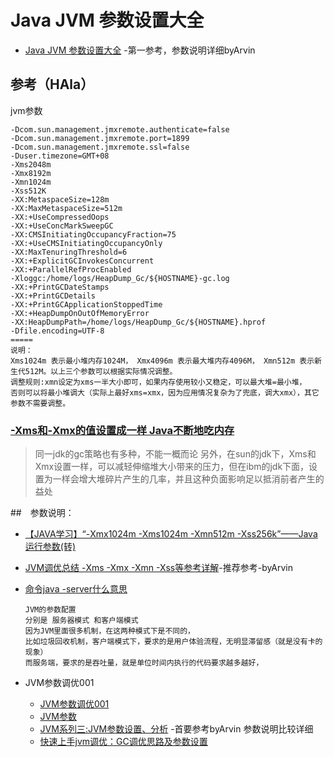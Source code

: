 # Java JVM 参数设置大全
- [Java JVM 参数设置大全](http://51gjie.com/java/551.html) -第一参考，参数说明详细byArvin


## 参考（HAla）
jvm参数
```
-Dcom.sun.management.jmxremote.authenticate=false 
-Dcom.sun.management.jmxremote.port=1899 
-Dcom.sun.management.jmxremote.ssl=false  
-Duser.timezone=GMT+08  
-Xms2048m 
-Xmx8192m 
-Xmn1024m 
-Xss512K 
-XX:MetaspaceSize=128m 
-XX:MaxMetaspaceSize=512m  
-XX:+UseCompressedOops  
-XX:+UseConcMarkSweepGC 
-XX:CMSInitiatingOccupancyFraction=75 
-XX:+UseCMSInitiatingOccupancyOnly 
-XX:MaxTenuringThreshold=6 
-XX:+ExplicitGCInvokesConcurrent 
-XX:+ParallelRefProcEnabled 
-Xloggc:/home/logs/HeapDump_Gc/${HOSTNAME}-gc.log 
-XX:+PrintGCDateStamps 
-XX:+PrintGCDetails 
-XX:+PrintGCApplicationStoppedTime 
-XX:+HeapDumpOnOutOfMemoryError 
-XX:HeapDumpPath=/home/logs/HeapDump_Gc/${HOSTNAME}.hprof 
-Dfile.encoding=UTF-8
=====
说明： 
Xms1024m 表示最小堆内存1024M， Xmx4096m 表示最大堆内存4096M， Xmn512m 表示新生代512M。以上三个参数可以根据实际情况调整。
调整规则:xmn设定为xms一半大小即可，如果内存使用较小又稳定，可以最大堆=最小堆，
否则可以将最小堆调大（实际上最好xms=xmx，因为应用情况复杂为了兜底，调大xmx），其它参数不需要调整。
```
### [-Xms和-Xmx的值设置成一样 Java不断地吃内存](https://blog.csdn.net/Truong/article/details/71126868)

> 同一jdk的gc策略也有多种，不能一概而论
  另外，在sun的jdk下，Xms和Xmx设置一样，可以减轻伸缩堆大小带来的压力，但在ibm的jdk下面，设置为一样会增大堆碎片产生的几率，并且这种负面影响足以抵消前者产生的益处 

##　参数说明：
- [【JAVA学习】“-Xmx1024m -Xms1024m -Xmn512m -Xss256k”——Java运行参数(转)](https://blog.csdn.net/a503921892/article/details/39048889)

- [JVM调优总结 -Xms -Xmx -Xmn -Xss等参考详解](https://www.cnblogs.com/likehua/p/3369823.html)-推荐参考-byArvin

- [命令java -server什么意思](https://zhidao.baidu.com/question/454583244.html)
    ```
    JVM的参数配置
    分别是 服务器模式 和客户端模式
    因为JVM里面很多机制，在这两种模式下是不同的，
    比如垃圾回收机制，客户端模式下，要求的是用户体验流程，无明显滞留感（就是没有卡的现象）
    而服务端，要求的是吞吐量，就是单位时间内执行的代码要求越多越好，
    ```
- JVM参数调优001
    - [JVM参数调优001](https://blog.csdn.net/iteye_254/article/details/82519144)
    - [JVM参数](https://www.oracle.com/technetwork/java/javase/tech/vmoptions-jsp-140102.html)
    - [JVM系列三:JVM参数设置、分析](https://www.cnblogs.com/redcreen/archive/2011/05/04/2037057.html) -首要参考byArvin 参数说明比较详细
    - [快速上手jvm调优：GC调优思路及参数设置](https://blog.csdn.net/wk52525/article/details/94899432)